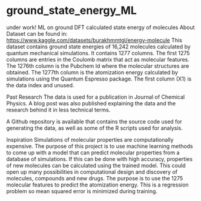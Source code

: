 # ground_state_energy_ML
under work!
ML on ground DFT calculated state energy of molecules
About Dataset
can be found in:
https://www.kaggle.com/datasets/burakhmmtgl/energy-molecule
This dataset contains ground state energies of 16,242 molecules calculated by quantum mechanical simulations.
It contains 1277 columns. The first 1275 columns are entries in the Coulomb matrix that act as molecular features. 
The 1276th column is the Pubchem Id where the molecular structures are obtained. 
The 1277th column is the atomization energy calculated by simulations using the Quantum Espresso package.
The first column (X1) is the data index and unused.

Past Research
The data is used for a publication in Journal of Chemical Physics. 
A blog post was also published explaining the data and the research behind it in less technical terms.

A Github repository is available that contains the source code used for generating the data, 
as well as some of the R scripts used for analysis.

Inspiration
Simulations of molecular properties are computationally expensive. 
The purpose of this project is to use machine learning methods to come up with a model 
that can predict molecular properties from a database of simulations. 
If this can be done with high accuracy, properties of new molecules can be calculated using the trained model. 
This could open up many possibilities in computational design and discovery of molecules, compounds and new drugs.
The purpose is to use the 1275 molecular features to predict the atomization energy. 
This is a regression problem so mean squared error is minimized during training.
